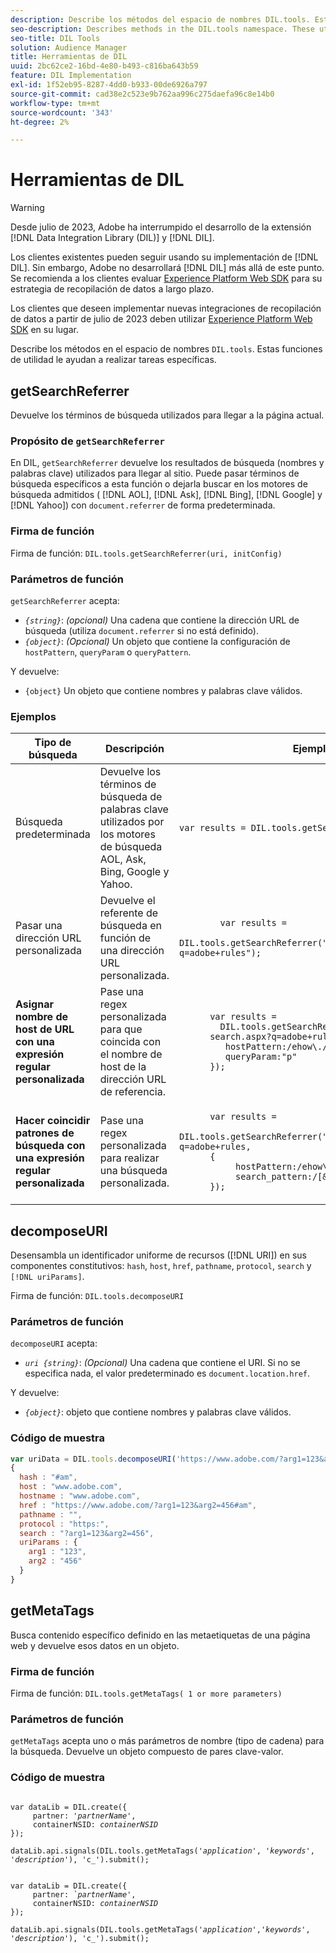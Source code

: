 ```yaml
---
description: Describe los métodos del espacio de nombres DIL.tools. Estas funciones de utilidad le ayudan a realizar tareas específicas.
seo-description: Describes methods in the DIL.tools namespace. These utility functions help you perform specific tasks.
seo-title: DIL Tools
solution: Audience Manager
title: Herramientas de DIL
uuid: 2bc62ce2-16bd-4e80-b493-c816ba643b59
feature: DIL Implementation
exl-id: 1f52eb95-8287-4dd0-b933-00de6926a797
source-git-commit: cad38e2c523e9b762aa996c275daefa96c8e14b0
workflow-type: tm+mt
source-wordcount: '343'
ht-degree: 2%

---
```


# Herramientas de DIL

>[!WARNING]
>
>Desde julio de 2023, Adobe ha interrumpido el desarrollo de la extensión [!DNL Data Integration Library (DIL)] y [!DNL DIL].
>
>Los clientes existentes pueden seguir usando su implementación de [!DNL DIL]. Sin embargo, Adobe no desarrollará [!DNL DIL] más allá de este punto. Se recomienda a los clientes evaluar [Experience Platform Web SDK](https://experienceleague.adobe.com/docs/experience-platform/edge/home.html?lang=es) para su estrategia de recopilación de datos a largo plazo.
>
>Los clientes que deseen implementar nuevas integraciones de recopilación de datos a partir de julio de 2023 deben utilizar [Experience Platform Web SDK](https://experienceleague.adobe.com/docs/experience-platform/edge/home.html?lang=es) en su lugar.

Describe los métodos en el espacio de nombres `DIL.tools`. Estas funciones de utilidad le ayudan a realizar tareas específicas.

<!-- 

c_dil_functions.xml

 -->

## getSearchReferrer

Devuelve los términos de búsqueda utilizados para llegar a la página actual.

<!-- 

r_dil_get_search_referrer.xml

 -->

### Propósito de `getSearchReferrer`

En DIL, `getSearchReferrer` devuelve los resultados de búsqueda (nombres y palabras clave) utilizados para llegar al sitio. Puede pasar términos de búsqueda específicos a esta función o dejarla buscar en los motores de búsqueda admitidos ( [!DNL AOL], [!DNL Ask], [!DNL Bing], [!DNL Google] y [!DNL Yahoo]) con `document.referrer` de forma predeterminada.

### Firma de función

Firma de función: `DIL.tools.getSearchReferrer(uri, initConfig)`

### Parámetros de función

`getSearchReferrer` acepta:

* *`{string}`*: *(opcional)* Una cadena que contiene la dirección URL de búsqueda (utiliza `document.referrer` si no está definido).
* *`{object}`*: *(Opcional)* Un objeto que contiene la configuración de `hostPattern`, `queryParam` o `queryPattern`.

Y devuelve:

* `{object}` Un objeto que contiene nombres y palabras clave válidos.

### Ejemplos

<table id="table_D035276601EC428295E4D619F05BB8D0"> 
 <thead> 
  <tr> 
   <th> Tipo de búsqueda </th> 
   <th> Descripción </th> 
   <th> Ejemplo de código </th> 
  </tr> 
 </thead>
 <tbody> 
  <tr> 
   <td> Búsqueda predeterminada</td> 
   <td> Devuelve los términos de búsqueda de palabras clave utilizados por los motores de búsqueda AOL, Ask, Bing, Google y Yahoo. </td> 
   <td>
      <code>var&nbsp;results&nbsp;=&nbsp;DIL.tools.getSearchReferrer();</code> 
  </td>
  </tr> 
  <tr> 
   <td>Pasar una dirección URL personalizada</td> 
   <td>Devuelve el referente de búsqueda en función de una dirección URL personalizada.</td> 
   <td> 
  <code>
        var&nbsp;results&nbsp;= 
        DIL.tools.getSearchReferrer("https://www.ehow.com/search.aspx?q=adobe+rules");
  </code>
</td> 
  </tr> 
  <tr> 
   <td> <b>Asignar nombre de host de URL con una expresión regular personalizada</b></td> 
   <td> Pase una regex personalizada para que coincida con el nombre de host de la dirección URL de referencia. </td> 
   <td> 
  <code>
      var results = 
        DIL.tools.getSearchReferrer("https://www.ehow.com/
      search.aspx?q=adobe+rules",&lbrace; 
      &nbsp;&nbsp;&nbsp;hostPattern:/ehow\./, 
      &nbsp;&nbsp;&nbsp;queryParam:"p" 
      &rbrace;); 
  </code>
  </td></tr> 
  <tr> 
   <td> <b>Hacer coincidir patrones de búsqueda con una expresión regular personalizada</b> </td> 
   <td> Pase una regex personalizada para realizar una búsqueda personalizada. </td> 
   <td> 
    <code>
      var&nbsp;results&nbsp;= 
      DIL.tools.getSearchReferrer("https://www.ehow.com/search.aspx?q=adobe+rules,
      &lbrace;
        &nbsp;&nbsp;&nbsp;hostPattern:/ehow\./, 
        &nbsp;&nbsp;&nbsp;search_pattern:/[&amp;\?]p=([^&amp;]+/ 
      &rbrace;);
    </code>
   </td> 
  </tr> 
 </tbody> 
</table>

## decomposeURI

Desensambla un identificador uniforme de recursos ([!DNL URI]) en sus componentes constitutivos: `hash`, `host`, `href`, `pathname`, `protocol`, `search` y `[!DNL uriParams]`.

<!-- 

r_dil_decompose.xml

 -->

Firma de función: `DIL.tools.decomposeURI`

### Parámetros de función

`decomposeURI` acepta:

* *`uri {string}`*: *(Opcional)* Una cadena que contiene el URI. Si no se especifica nada, el valor predeterminado es `document.location.href`.

Y devuelve:

* *`{object}`*: objeto que contiene nombres y palabras clave válidos.

### Código de muestra


```javascript
var uriData = DIL.tools.decomposeURI('https://www.adobe.com/?arg1=123&arg2=456#am'); 
{ 
  hash : "#am", 
  host : "www.adobe.com", 
  hostname : "www.adobe.com", 
  href : "https://www.adobe.com/?arg1=123&arg2=456#am", 
  pathname : "", 
  protocol : "https:", 
  search : "?arg1=123&arg2=456", 
  uriParams : { 
    arg1 : "123", 
    arg2 : "456" 
  } 
}
```

## getMetaTags

Busca contenido específico definido en las metaetiquetas de una página web y devuelve esos datos en un objeto.

<!-- 

r_dil_get_metatags.xml

 -->

### Firma de función

Firma de función: `DIL.tools.getMetaTags( 1 or more parameters)`

### Parámetros de función

`getMetaTags` acepta uno o más parámetros de nombre (tipo de cadena) para la búsqueda. Devuelve un objeto compuesto de pares clave-valor.

### Código de muestra

<pre class="javascript"><code>
var dataLib = DIL.create(&lbrace; 
     partner: '<i>partnerName'</i>, 
     containerNSID: <i>containerNSID</i> 
&rbrace;); 

dataLib.api.signals(DIL.tools.getMetaTags('<i>application</i>', '<i>keywords</i>',  '<i>description</i>'), 'c_').submit();
</code></pre>

<pre><code>
var dataLib = DIL.create(&lbrace; 
     partner: <i>&grave;partnerName'</i>, 
     containerNSID: <i>containerNSID</i> 
&rbrace;); 

dataLib.api.signals(DIL.tools.getMetaTags('<i>application</i>','<i>keywords</i>', '<i>description</i>'), 'c_').submit();
</code></pre>
